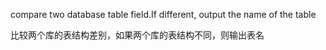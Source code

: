 
compare two database table field.If different, output the name of the table

比较两个库的表结构差别，如果两个库的表结构不同，则输出表名
